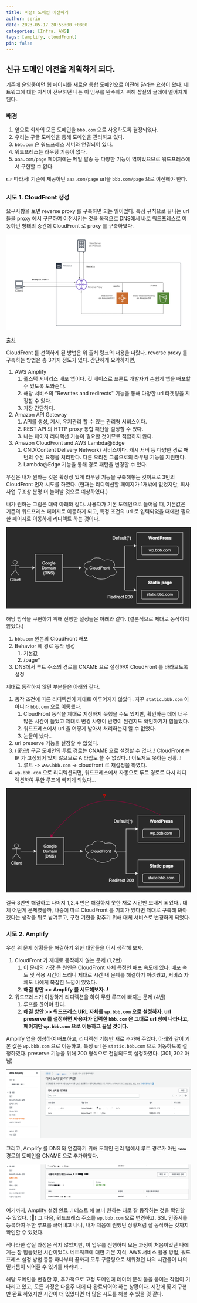 ```yaml
---
title: 미션! 도메인 이전하기
author: serin
date: 2023-05-17 20:55:00 +0800
categories: [Infra, AWS]
tags: [amplify, cloudFront]
pin: false
---
```


## 신규 도메인 이전을 계획하게 되다.

기존에 운영중이던 웹 페이지를 새로운 통합 도메인으로 이전해 달라는 요청이 왔다. 네트워크에 대한 지식이 전무하던 나는 이 임무를 완수하기 위해 삽질의 굴레에 떨어지게 된다..

### 배경

1. 앞으로 회사의 모든 도메인을 `bbb.com` 으로 사용하도록 결정되었다.
2. 우리는 구글 도메인을 통해 도메인을 관리하고 있다.
3. `bbb.com` 은 워드프레스 서버와 연결되어 있다.
4. 워드프레스는 라우팅 기능이 없다.
5. `aaa.com/page` 페이지에는 메일 발송 등 다양한 기능이 엮여있으므로 워드프레스에서 구현할 수 없다.

👉 따라서! 기존에 제공하던 `aaa.com/page` url을 `bbb.com/page` 으로 이전해야 한다.

### 시도 1. CloudFront 생성

요구사항을 보면 reverse proxy 를 구축하면 되는 일이었다.
특정 규칙으로 끝나는 url들을 proxy 에서 구분하여 이전시키는 것을 목적으로 DNS에서 바로 워드프레스로 이동하던 형태의 중간에 CloudFront 로 proxy 를 구축하였다.

![도메인1](/assets/img/Infra/20230517/도메인1.png)

[출처](https://aws.amazon.com/ko/blogs/architecture/serving-content-using-fully-managed-reverse-proxy-architecture/)

CloudFront 를 선택하게 된 방법은 위 출처 링크의 내용을 따랐다. reverse proxy 를 구축하는 방법은 총 3가지 정도가 있다. 간단하게 요약하자면,

1. AWS Amplify
   1. 풀스택 서버리스 배포 앱이다. 깃 베이스로 프론트 개발자가 손쉽게 앱을 배포할 수 있도록 도와준다.
   2. 해당 서비스의 "Rewrites and redirects" 기능을 통해 다양한 url 타겟팅을 지정할 수 있다.
   3. 가장 간단하다.
2. Amazon API Gateway
   1. API를 생성, 게시, 유지관리 할 수 있는 관리형 서비스이다.
   2. REST API 의 HTTP proxy 통합 패턴을 설정할 수 있다.
   3. 나는 페이지 리디렉션 기능이 필요한 것이므로 적합하지 않다.
3. Amazon CloudFront and AWS Lambda@Edge
   1. CND(Content Delivery Network) 서비스이다. 캐시 서버 등 다양한 경로 패턴의 수신 요청을 처리한다. 다른 오리진 그룹으로의 라우팅 기능을 지원한다.
   2. Lambda@Edge 기능을 통해 경로 패턴을 변경할 수 있다.

우선은 내가 원하는 것은 확장성 있게 라우팅 기능을 구축해놓는 것이므로 3번의 CloudFront 먼저 시도를 하였다. (현재는 리디렉션할 페이지가 1개밖에 없었지만, 회사 사업 구조상 분명 더 늘어날 것으로 예상하였다.)

내가 원하는 그림은 대략 아래와 같다. 사용자가 기본 도메인으로 들어올 때, 기본값은 기존의 워드프레스 페이지로 이동하게 되고, 특정 조건의 url 로 입력되었을 때에만 필요한 페이지로 이동하게 리디렉트 하는 것이다.

![도메인2](/assets/img/Infra/20230517/도메인2.png)

해당 방식을 구현하기 위해 진행한 설정들은 아래와 같다. (결론적으로 제대로 동작하지 않았다.)

1. `bbb.com` 원본의 CloudFront 배포
2. Behavior 에 경로 동작 생성
   1. 기본값
   2. /page\*
3. DNS에서 루트 주소의 경로를 CNAME 으로 설정하여 CloudFront 를 바라보도록 설정

제대로 동작하지 않던 부분들은 아래와 같다.

1. 동작 조건에 따른 리디렉션이 제대로 이루어지지 않았다. 자꾸 `static.bbb.com` 이 아니라 `bbb.com` 으로 이동했다.
   1. CloudFront 동작을 제대로 지정하지 못했을 수도 있지만, 확인하는 데에 너무 많은 시간이 들었고 제대로 변경 사항이 반영이 된건지도 확인하기가 힘들었다.
   2. 워드프레스에서 url 을 어떻게 받아서 처리하는지 알 수 없었다.
   3. 눈물이 났다..
2. url preserve 기능을 설정할 수 없었다.
3. (_중요!_) 구글 도메인의 루트 경로는 CNAME 으로 설정할 수 없다..! CloudFront 는 IP 가 고정되어 있지 않으므로 A 타입도 쓸 수 없었다..! 이도저도 못하는 상황..!
   1. 루트 -> `www.bbb.com` -> cloudfront 로 재설정을 하였다.
4. `wp.bbb.com` 으로 리디렉션되면, 워드프레스에서 자동으로 루트 경로로 다시 리디렉션하여 무한 루프에 빠지게 되었다...

![도메인3](/assets/img/Infra/20230517/도메인3.png)

결국 3번만 해결하고 나머지 1,2,4 번은 해결하지 못한 채로 시간만 보내게 되었다..
대체 어떤게 문제였을까, 나중에 따로 CloudFront 를 기회가 있다면 제대로 구축해 봐야 겠다는 생각을 뒤로 남겨두고, 구현 기한을 맞추기 위해 대체 서비스로 변경하게 되었다.

### 시도 2. Amplify

우선 위 문제 상황들을 해결하기 위한 대안들을 어서 생각해 보자.

1. CloudFront 가 제대로 동작하지 않는 문제 (1,2번)
   1. 이 문제의 가장 큰 원인은 CloudFront 자체 특정인 배포 속도에 있다. 배포 속도 및 적용 시간이 느리니 제대로 시간 내 문제를 해결하기 어려웠고, 서비스 자체도 나에게 복잡한 느낌이 있었다.
   2. **해결 방안 >> Amplify 를 시도해보자..!**
2. 워드프레스가 이상하게 리디렉션을 하여 무한 루프에 빠지는 문제 (4번)
   1. 루프를 끊어야 한다.
   2. **해결 방안 >> 워드프레스 URL 자체를 `wp.bbb.com` 으로 설정하자. url preserve 를 설정하면 사용자가 입력한 `bbb.com` 은 그대로 url 창에 나타나고, 페이지만 `wp.bbb.com` 으로 이동하고 끝날 것이다.**

Amplify 앱을 생성하여 배포하고, 리디렉션 기능만 새로 추가해 주었다. 아래와 같이 기본 값은 `wp.bbb.com` 으로 이동하고, 특정 url 은 `static.bbb.com` 으로 이동하도록 설정하였다. preserve 기능을 위해 200 형식으로 전달되도록 설정하였다. (301, 302 아님)

![도메인4](/assets/img/Infra/20230517/도메인4.png)

그리고, Amplify 를 DNS 와 연결하기 위해 도메인 관리 탭에서 루트 경로가 아닌 `www` 경로의 도메인을 CNAME 으로 추가하였다.

![도메인5](/assets/img/Infra/20230517/도메인5.png)

여기까지, Amplify 설정 완료..! 테스트 해 보니 원하는 대로 잘 동작하는 것을 확인할 수 있었다. (🎉)
그 다음, 워드프레스 주소를 `wp.bbb.com` 으로 변경하고, SSL 인증서를 등록하여 무한 루프를 끊어내고 나니, 내가 처음에 원했던 상황처럼 잘 동작하는 것까지 확인할 수 있었다.

적나라한 삽질 과정은 적지 않았지만, 이 업무를 진행하며 모든 과정이 처음이었던 나에게는 참 힘들었던 시간이었다. 네트워크에 대한 기본 지식, AWS 서비스 활용 방법, 워드프레스 설정 방법 등등 하나부터 끝까지 모두 구글링으로 채워졌던 나의 시간들이 나의 밑거름이 되어줄 수 있기를 바라며...

해당 도메인을 변경한 후, 추가적으로 고정 도메인에 데이터 분석 툴을 붙이는 작업이 기다리고 있고, 모든 과정은 다음주 내에 다 완료되어야 하는 상황이다. 시간에 쫓겨 구현만 완료 하였지만 시간이 더 있었다면 더 많은 시도를 해볼 수 있을 것 같다.
